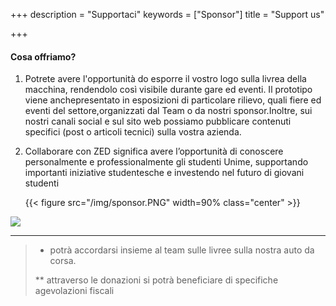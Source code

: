 +++
description = "Supportaci"
keywords = ["Sponsor"]
title = "Support us"

+++

#### Cosa offriamo?

1. Potrete avere l'opportunità do esporre il vostro logo sulla livrea della macchina, rendendolo così visibile durante gare ed eventi. Il prototipo viene anchepresentato in esposizioni di particolare rilievo, quali fiere ed eventi del settore,organizzati dal Team o da nostri sponsor.Inoltre, sui nostri canali social e sul sito web possiamo pubblicare contenuti specifici (post o articoli tecnici) sulla vostra azienda.
2. Collaborare con ZED significa avere l’opportunità di conoscere personalmente e professionalmente gli studenti Unime, supportando importanti iniziative studentesche e investendo nel futuro di giovani studenti

   {{< figure src="/img/sponsor.PNG" width=90% class="center" >}}

![](img/sponsor.PNG)

***

> * potrà accordarsi insieme al team sulle livree sulla nostra auto da corsa.
>
> \** attraverso le donazioni si potrà beneficiare di specifiche agevolazioni fiscali